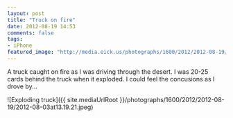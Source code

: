```yaml
---
layout: post
title: "Truck on fire"
date: 2012-08-19 14:53
comments: false
tags:
- iPhone
featured_image: "http://media.eick.us/photographs/1600/2012/2012-08-19/2012-08-03at13.19.21.jpeg"
---
```

A truck caught on fire as I was driving through the desert.  I was 20-25 cards behind the truck when it exploded.  I could feel the concusions as I drove by...

![Exploding truck]({{ site.mediaUrlRoot }}/photographs/1600/2012/2012-08-19/2012-08-03at13.19.21.jpeg)

